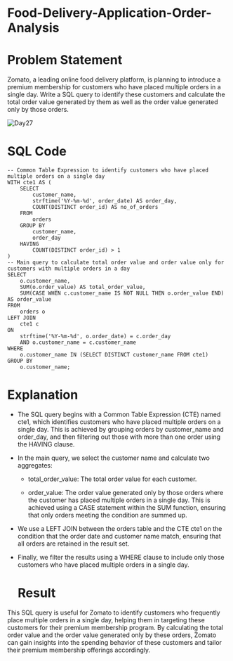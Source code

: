 # Food-Delivery-Application-Order-Analysis

# Problem Statement

Zomato, a leading online food delivery platform, is planning to introduce a premium membership for customers who have placed multiple orders in a single day. Write a SQL query to identify these customers and calculate the total order value generated by them as well as the order value generated only by those orders.

![Day27](https://github.com/bhumikadata/Food-Delivery-App.-Order-Analysis/assets/131578649/5297906e-995b-4dcd-b15c-76448807decf)

# SQL Code

```
-- Common Table Expression to identify customers who have placed multiple orders on a single day
WITH cte1 AS (
    SELECT 
        customer_name,
        strftime('%Y-%m-%d', order_date) AS order_day,
        COUNT(DISTINCT order_id) AS no_of_orders
    FROM 
        orders 
    GROUP BY 
        customer_name,
        order_day
    HAVING 
        COUNT(DISTINCT order_id) > 1
)
-- Main query to calculate total order value and order value only for customers with multiple orders in a day
SELECT
    o.customer_name,
    SUM(o.order_value) AS total_order_value,
    SUM(CASE WHEN c.customer_name IS NOT NULL THEN o.order_value END) AS order_value
FROM 
    orders o
LEFT JOIN 
    cte1 c
ON 
    strftime('%Y-%m-%d', o.order_date) = c.order_day
    AND o.customer_name = c.customer_name  
WHERE 
    o.customer_name IN (SELECT DISTINCT customer_name FROM cte1)
GROUP BY 
    o.customer_name;
```

# Explanation

- The SQL query begins with a Common Table Expression (CTE) named cte1, which identifies customers who have placed multiple orders on a single day. This is achieved by grouping orders by customer_name and order_day, and then filtering out those with more than one order using the HAVING clause.

- In the main query, we select the customer name and calculate two aggregates:

  - total_order_value: The total order value for each customer.

  - order_value: The order value generated only by those orders where the customer has placed multiple orders in a single day. This is achieved using a CASE statement within the SUM function, ensuring that only 
                 orders meeting the condition are summed up.
    
- We use a LEFT JOIN between the orders table and the CTE cte1 on the condition that the order date and customer name match, ensuring that all orders are retained in the result set.

- Finally, we filter the results using a WHERE clause to include only those customers who have placed multiple orders in a single day.

  # Result 

This SQL query is useful for Zomato to identify customers who frequently place multiple orders in a single day, helping them in targeting these customers for their premium membership program. By calculating the total order value and the order value generated only by these orders, Zomato can gain insights into the spending behavior of these customers and tailor their premium membership offerings accordingly.


